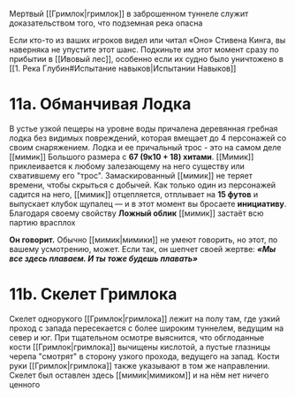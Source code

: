 Мертвый [[Гримлок|гримлок]] в заброшенном туннеле служит доказательством того, что подземная река опасна

Если кто-то из ваших игроков видел или читал «Оно» Стивена Кинга, вы наверняка не упустите этот шанс. Подкиньте им этот момент сразу по прибытии в [[Ивовый лес]], особенно если их судно было уничтожено в [[1. Река Глубин#Испытание навыков|Испытании Навыков]]

# 11а. Обманчивая Лодка

В устье узкой пещеры на уровне воды причалена деревянная гребная лодка без видимых повреждений, которая вмещает до 4 персонажей со своим снаряжением. Лодка и ее причальный трос - это на самом деле [[мимик]] Большого размера с **67 (9к10 + 18) хитами**. [[Мимик]] приклеивается к любому залезающему на него существу или схватившему его "трос". Замаскированный [[мимик]] не теряет времени, чтобы скрыться с добычей. Как только один из персонажей садится на него, [[мимик]] отцепляется, отплывает на **15 футов** и выпускает клубок щупалец — и в этот момент вы бросаете **инициативу**. Благодаря своему свойству **Ложный облик** [[мимик]] застаёт всю партию врасплох

**Он говорит.** Обычно [[мимик|мимики]] не умеют говорить, но этот, по вашему усмотрению, может. Если так, он шепчет своей жертве: ***«Мы все здесь плаваем. И ты тоже будешь плавать»***

# 11b. Скелет Гримлока

Скелет однорукого [[Гримлок|гримлока]] лежит на полу там, где узкий проход с запада пересекается с более широким туннелем, ведущим на север и юг. При тщательном осмотре выяснится, что обглоданные кости [[Гримлок|гримлока]] вычищены кислотой, а пустые глазницы черепа "смотрят" в сторону узкого прохода, ведущего на запад. Кости руки [[Гримлок|гримлока]] также указывают в том же направлении. Скелет был оставлен здесь [[мимик|мимиком]] и на нём нет ничего ценного